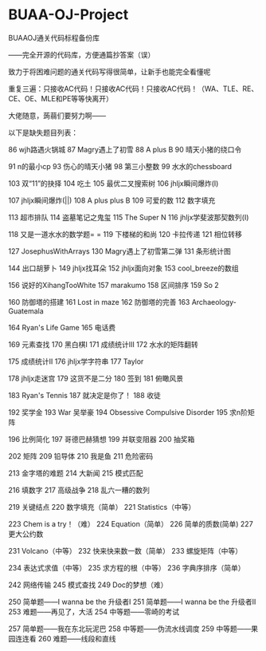 # BUAA-OJ-Project
BUAAOJ通关代码标程备份库

——完全开源的代码库，方便通篇抄答案（误）

致力于将困难问题的通关代码写得很简单，让新手也能完全看懂呢

重复三遍：只接收AC代码！只接收AC代码！只接收AC代码！（WA、TLE、RE、CE、OE、MLE和PE等等快离开）

大佬随意，蒟蒻们要努力啊——

以下是缺失题目列表：

86 wjh路遇火锅城 87 Magry遇上了初雪 88 A plus B 90 晴天小猪的绕口令 

91 n的最小cp 93 伤心的晴天小猪 98 第三小整数 99 水水的chessboard

103 双“11”的抉择 104 吃土 105 最优二叉搜索树 106 jhljx瞬间爆炸(I)

107 jhljx瞬间爆炸(||) 108 A plus plus B 109 可爱的数 112 数字填充

113 超市排队 114 盗墓笔记之鬼玺 115 The Super N 116 jhljx学斐波那契数列(I)

118	又是一道水水的数学题= = 119	下楼梯的和尚 120 卡拉传递 121 相位转移

127	JosephusWithArrays 130 Magry遇上了初雪第二弹 131 条形统计图

144	出口胡萝卜 149	jhljx找耳朵 152	jhljx面向对象 153	cool_breeze的数组

156	说好的XihangTooWhite 157	marakumo 158 区间排序 159 So 2

160	防御塔的搭建 161 Lost in maze 162	防御塔的完善 163 Archaeology-Guatemala

164	Ryan's Life Game 165 电话费

169	元素查找 170 黑白棋I 171 成绩统计III 172 水水的矩阵翻转

175	成绩统计II 176 jhljx学字符串 177 Taylor

178	jhljx走迷宫 179 这货不是二分 180	签到 181 俯瞰风景

183	Ryan's Tennis 187	就决定是你了！ 188 收徒

192	奖学金 193	War	吴举豪 194	Obsessive Compulsive Disorder 195	求n阶矩阵

196	比例简化 197	哥德巴赫猜想 199 并联变阻器 200	抽奖箱

202 矩阵 209 铅导体 210 我是鱼 211 危险密码

213	金字塔的难题 214 大新闻 215 模式匹配

216 填数字 217 高级战争 218 乱六一糟的数列

219 关键结点 220 数字填充（简单） 221 Statistics（中等）

223	Chem is a try！（难） 224	Equation（简单） 226	简单的质数(简单) 227	更大公约数	

231	Volcano（中等） 232	快来快来数一数（简单） 233	螺旋矩阵（中等）

234	表达式求值（中等） 235	求方程的根（中等） 236	字典序排序（简单）	

242	网络传输 245 模式查找 249	Doc的梦想（难）

250	简单题——I wanna be the 升级者Ⅰ 251	简单题——I wanna be the 升级者Ⅱ 253	难题——再见了，大活 254	中等题——零崎的考试

257	简单题——我在东北玩泥巴 258	中等题——伪流水线调度 259	中等题——果园连连看 260	难题——线段和直线
